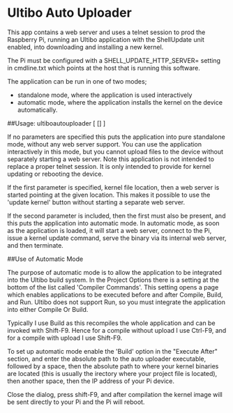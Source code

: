 # Ultibo Auto Uploader

This app contains a web server and uses a telnet session to prod the Raspberry
Pi, running an Ultibo application with the ShellUpdate unit enabled, into downloading
and installing a new kernel.

The Pi must be configured with a SHELL_UPDATE_HTTP_SERVER= setting in cmdline.txt
which points at the host that is running this software.

The application can be run in one of two modes;
- standalone mode, where the application is used interactively
- automatic mode, where the application installs the kernel on the device automatically.

##Usage:
ultiboautouploader [ <kernel file location> [<Pi device IP address>] ]

If no parameters are specified this puts the application into pure standalone mode,
without any web server support. You can use the application interactively in this
mode, but you cannot upload files to the device without separately starting a web
server. Note this application is not intended to replace a proper telnet session.
It is only intended to provide for kernel updating or rebooting the device.

If the first parameter is specified, kernel file location, then a web server is
started pointing at the given location. This makes it possible to use the 'update kernel'
button without starting a separate web server.

If the second parameter is included, then the first must also be present, and this
puts the application into automatic mode. In automatic mode, as soon as the application
is loaded, it will start a web server, connect to the Pi, issue a kernel update command,
serve the binary via its internal web server, and then terminate.


##Use of Automatic Mode

The purpose of automatic mode is to allow the application to be integrated
into the Ultibo build system. In the Project Options there is a setting at the bottom
of the list called 'Compiler Commands'. This setting opens a page which enables
applications to be executed before and after Compile, Build, and Run.
Ultibo does not support Run, so you must integrate the application into either
Compile Or Build.

Typically I use Build as this recompiles the whole application and can be invoked
with Shift-F9. Hence for a compile without upload I use Ctrl-F9, and for a compile
with upload I use Shift-F9.

To set up automatic mode enable the 'Build' option in the "Execute After" section,
and enter the absolute path to the auto uploader executable, followed by a space, then
the absolute path to where your kernel binaries are located (this is usually the
irectory where your project file is located), then another space, then the IP address of
your Pi device.

Close the dialog, press shift-F9, and after compilation the kernel image will be
sent directly to your Pi and the Pi will reboot.


